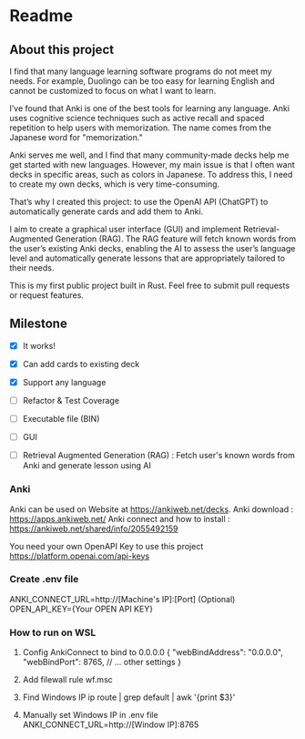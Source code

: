 # Readme

## About this project

I find that many language learning software programs do not meet my needs. For example, Duolingo can be too easy for learning English and cannot be customized to focus on what I want to learn.

I’ve found that Anki is one of the best tools for learning any language. Anki uses cognitive science techniques such as active recall and spaced repetition to help users with memorization. The name comes from the Japanese word for "memorization."

Anki serves me well, and I find that many community-made decks help me get started with new languages. However, my main issue is that I often want decks in specific areas, such as colors in Japanese. To address this, I need to create my own decks, which is very time-consuming.

That’s why I created this project: to use the OpenAI API (ChatGPT) to automatically generate cards and add them to Anki.

I aim to create a graphical user interface (GUI) and implement Retrieval-Augmented Generation (RAG). The RAG feature will fetch known words from the user’s existing Anki decks, enabling the AI to assess the user’s language level and automatically generate lessons that are appropriately tailored to their needs.

This is my first public project built in Rust. Feel free to submit pull requests or request features.

## Milestone

 - [x] It works!
 - [x] Can add cards to existing deck
 - [x] Support any language
 - [ ] Refactor & Test Coverage
 - [ ] Executable file (BIN)
 - [ ] GUI
 - [ ] Retrieval Augmented Generation (RAG) : Fetch user's known words from Anki and generate lesson using AI


### Anki

Anki can be used on Website at https://ankiweb.net/decks.
Anki download : https://apps.ankiweb.net/
Anki connect and how to install : https://ankiweb.net/shared/info/2055492159


You need your own OpenAPI Key to use this project
https://platform.openai.com/api-keys

### Create .env file

ANKI_CONNECT_URL=http://[Machine's IP]:[Port] (Optional)
OPEN_API_KEY={Your OPEN API KEY} 

### How to run on WSL

1. Config AnkiConnect to bind to 0.0.0.0
{
  "webBindAddress": "0.0.0.0",
  "webBindPort": 8765,
  // ... other settings
}

2. Add filewall rule
wf.msc

3. Find Windows IP
ip route | grep default | awk '{print $3}'

4. Manually set Windows IP in .env file
ANKI_CONNECT_URL=http://[Window IP]:8765


